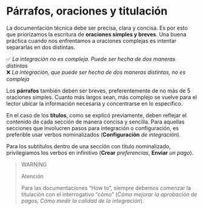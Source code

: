 # Párrafos, oraciones y titulación

La documentación técnica debe ser precisa, clara y concisa. Es por esto que priorizamos la escritura de **oraciones simples y breves**. Una buena práctica cuando nos enfrentamos a oraciones complejas es intentar separarlas en dos distintas.

✅ *La integración no es compleja. Puede ser hecha de dos maneras distintas* <br>
❌ *La integración, que puede ser hecha de dos maneras distintas, no es compleja*

Los **párrafos** también deben ser breves, preferentemente de no más de 5 oraciones simples. Cuanto más largos sean, más complejo se vuelve para el lector ubicar la información necesaria y concentrarse en lo específico.

En el caso de los **títulos**, como se explicó previamente, deben reflejar el contenido de cada sección de manera concisa y sencilla. Para aquellas secciones que involucren pasos para integración o configuración, es preferible usar verbos nominalizados (**Configuración** *de integración*).

Para los subtítulos dentro de una sección con título nominalizado, privilegiamos los verbos en infinitivo (**Crear** *preferencias*, **Enviar** *un pago*).

> WARNING
> 
> Atención
>
> Para las documentaciones “How to”, siempre debemos comenzar la titulación  con el interrogativo “cómo” (*Cómo mejorar la aprobación de pagos, Cómo medir la calidad de la integración*).

